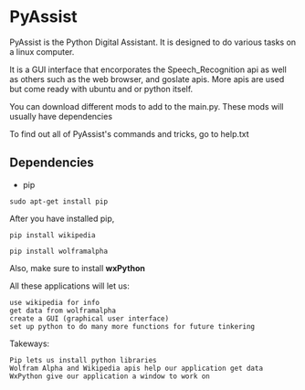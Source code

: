 # PyAssist
PyAssist is the Python Digital Assistant. It is designed to do various tasks on a linux computer.

It is a GUI interface that encorporates the Speech_Recognition api as well as others such as the web browser,
and goslate apis. More apis are used but come ready with ubuntu and or python itself.

You can download different mods to add to the main.py. These mods will usually have dependencies

To find out all of PyAssist's commands and tricks, go to help.txt

## Dependencies 

- pip

`sudo apt-get install pip`

After you have installed pip, 

`pip install wikipedia`

`pip install wolframalpha`

Also, make sure to install **wxPython** 


All these applications will let us:

    use wikipedia for info
    get data from wolframalpha
    create a GUI (graphical user interface)
    set up python to do many more functions for future tinkering

Takeways:

    Pip lets us install python libraries
    Wolfram Alpha and Wikipedia apis help our application get data
    WxPython give our application a window to work on
